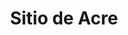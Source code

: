 ﻿---
title: "Sitio de Acre"
permalink: periodes_573.html
layout: periode
dataInici: 1189-08-28
dataFi: 1191-07-12
sidebar: periodes
pares:
  - 224:
    title: "Tercera Cruzada"
    dataInici: "(1189)"
    dataFi: "(1191)"

fills:
jocsPrincipals:
  - title: "Acre: The Third Crusade Opens"
    bggId: 130670

jocsEscenaris:
jocsEpoca:
  - title: "The Crusades"
    bggId: 36698
    escenari: "Acre"
    dataInici: 
    dataFi: 

  - title: "Art of Siege"
    bggId: 3935
    escenari: "Acre"

jocsEpocaEscenaris:
---
